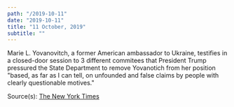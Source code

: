```yaml
---
path: "/2019-10-11"
date: "2019-10-11"
title: "11 October, 2019"
subtitle: ""
---
```


Marie L. Yovanovitch, a former American ambassador to Ukraine, testifies in a closed-door session to 3 different commitees that President Trump pressured the State Department to remove Yovanotich from her position "based, as far as I can tell, on unfounded and false claims by people with clearly questionable motives."

<span class="sources">
Source(s): <a href="https://www.nytimes.com/2019/10/11/us/politics/marie-yovanovitch-ukraine.html?smid=tw-nytimes&smtyp=cur" target="_blank" rel="noopener noreferrer">The New York Times</a>
</span>
